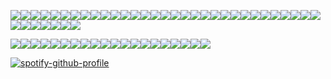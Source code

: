 ![](https://64.media.tumblr.com/739124eafea193645cd85bc5b60d5a98/6eac0cbc1027da31-93/s100x200/14574d1019ca4428515a06056a00c5aa607abf47.pnj)![](https://64.media.tumblr.com/23e7d37b38234f55811b6ede1c4635af/6eac0cbc1027da31-78/s100x200/814ecb7e53b7f1a50df83266f154c21497ff0f59.pnj)![](https://64.media.tumblr.com/20def6f0395884190de77d128e4b51fe/6eac0cbc1027da31-82/s100x200/aa4775365f1a330c74dba7bef296ed0049545005.pnj)![](https://64.media.tumblr.com/cafacf56bdf8b4051f2d84d006ec871b/048517b550743f13-93/s100x200/9c4e3942c56d343b034b5f356506fc0ee926e5f5.gifv)![](https://64.media.tumblr.com/105bd1ea1f0e1a815a570d5419acf2bd/321aa268678c99b9-e6/s100x200/9da1d68dc67163e827818707acf244b75b2eb50c.gifv)![](https://64.media.tumblr.com/85e11c78dfa6f121dce4e597fe08e9bf/3347c16333dd2347-27/s100x200/c0cb46d7c29f76ceda20d7c94ead05665f7e3de9.gifv)![](https://64.media.tumblr.com/d9af0b74daf8fa8d90d42562cbdae75f/3347c16333dd2347-5a/s100x200/8fcb6bfced9a18c46f3c847ca82a685543f65126.jpg)![](https://64.media.tumblr.com/2dcb1380402da49ddbaa4292704555b9/a12f29e441283a05-b4/s100x200/b8bf6d9c942e3380281259391b2feaa1be46794d.gifv)![](https://64.media.tumblr.com/a0ed0beecc40c08a30e1eac41f416f81/6db96f7ecd419257-93/s100x200/26b7903ffd248f1aac03ba95f12220d5c27200aa.pnj)![](https://64.media.tumblr.com/d970cac53516f88e229c5a5aba5600ac/291b57fc1bf1e0d5-51/s100x200/2bce6be970f218783a46a64f00d1188857b3e848.pnj)![](https://64.media.tumblr.com/0d9967136fab69c81d2ccc22ef9a8867/291b57fc1bf1e0d5-56/s100x200/efbeca7fb4f4d374a6e5f8e72e4ab66ec6b37d6a.pnj)![](https://64.media.tumblr.com/89606bd4cb0db90ca4e22fb152fd8a29/3bf62ad8d20f8b2a-9c/s100x200/a35decc67430462dd97db68693a46ee59972bedd.gifv)![](https://64.media.tumblr.com/2bb49d4f0dd47abeda027015a28d5181/cf90d1c710160785-16/s100x200/2da03d748fa26dd9242168f610804fb0c8eb451a.gifv)![](https://64.media.tumblr.com/5d3e64a9d12863a74ed98faa03a8f941/712e794bff568974-74/s100x200/68b1e61589e92bbd0265f5086cbc000d32ad0b0c.jpg)![](https://64.media.tumblr.com/2f5a7d7c4a1df3f8ca3096ed1ad3f356/712e794bff568974-ec/s100x200/b7d02f842bc31434043ed7160f3f19a2ab4f2edb.jpg)![](https://64.media.tumblr.com/fb3131d81fd9c41547395c12e91c613e/e82a9758aa9a0ad9-7b/s100x200/4fa90cc09bf347dff94541872e629201719ef456.gifv)![](https://64.media.tumblr.com/e3185c3d4cf7eb24b48c38078817c57f/79db89ea4dd40b8f-d1/s100x200/4253ef33791040195781a7f748b4eb5ee87f39c1.pnj)![](https://64.media.tumblr.com/4cf042276799cf031e74550d3dd2f2da/c80e07d9272333a9-57/s100x200/76a5b5beba1029f691734f705c97f9c0940e7685.gifv)![](https://64.media.tumblr.com/5f0ac39bc76733a55e928bf0a4f9cfbb/64104f05e58e5ee5-80/s100x200/5549eea36a6b01d76b05c13a590829e2b96ce256.pnj)![](https://64.media.tumblr.com/246e39c2dfae1cb369873728bca0b77a/d3abe813af06eb03-f9/s100x200/6979253da882e8dd437009b1186700e3ec153fbc.gifv)![](https://64.media.tumblr.com/b9356b2cb54962b47093fc47853ef99f/32971ec037eaf543-37/s100x200/a6a3ab6b87ee5a2d91f99caff64062ab6570f242.pnj)![](https://64.media.tumblr.com/3edf675d0427b82a5eb40c0fba2b02a3/e33f34dc8b4bdcd4-21/s100x200/b4378e6607aa23f9d70da0869ea1f49e42553814.pnj)![](https://64.media.tumblr.com/c63e49fca2a4d0543cf24eb961a9e5dd/f6aa4a68b0575f05-d2/s100x200/a2cfd17051a2951700cd01ffd63c67ee3e052ff2.gifv)![](https://64.media.tumblr.com/69efe6070f4e1f5ac82aeb2e787e3f8a/f2cc2a65c0bafe8b-8b/s100x200/9b356ad70d99802bf6fb4387c8a8dcc9847311c0.pnj)![](https://64.media.tumblr.com/c36fb01a5ab40c37863e6eac191de25d/f2cc2a65c0bafe8b-29/s100x200/5ee7467ecaeadc7dbc0b6c0a5609c31b0c926ee3.pnj)![](https://64.media.tumblr.com/558ea269a5187eeb0e6f8d7a5d421d5d/f0d7eb6e599c679f-19/s100x200/0fbae3f672c95fb9202ede3e7f26ab36b72c1828.gifv)![](https://64.media.tumblr.com/dcc4d46fd004da48ef0a9764ecaab905/595bdd4897158cca-18/s100x200/66893e48bf2a82d9d7977121db577a97391cf48f.gifv)![](https://64.media.tumblr.com/26f9df00bf0ca6e2c195575d8863d65a/db10037502ed8937-6f/s100x200/b1661a6d4afa0ac31ba0acd2a3ef5d0aafa39bcf.gifv)![](https://64.media.tumblr.com/48c5c3ebe957fe42fc607e1e3b20d68f/01a63958a4deabe2-13/s100x200/e679acc35962241abf46fe90b15dce8e46eeacc4.gifv)![](https://64.media.tumblr.com/28a179a2771fc2c466c9ad97ee2d8024/81945e928d698f15-6a/s100x200/137d5b08af68cd12c734c13a6d5140e890782ea0.pnj)![](https://64.media.tumblr.com/8153cc5ea2b5419d0d675359b6449b52/b61b6041b59d6972-13/s100x200/14b7e4225069382a70cc052978e4081db41b9764.pnj)![](https://64.media.tumblr.com/5f4e8580d90952fe3556248c75ab4dc8/c70eceb85273bf61-ef/s100x200/9d3e25a0e342797a4f383928c6a9443fa4a21f81.jpg)![](https://64.media.tumblr.com/471a6e0dacc1e0167cb28d20d1e2612a/c70eceb85273bf61-9a/s100x200/a1497b5f3e342154db4ad5ad3f65b071ac1c1cb7.jpg)![](https://64.media.tumblr.com/e9991e459ad6f8e53ba52e57aafffb56/c70eceb85273bf61-54/s100x200/9af536a12bc8fa04a09a8b7af7a801ae03fbe5c0.pnj)![](https://64.media.tumblr.com/9083b47c3d4c1d56b058a0bdd766dc1b/c70eceb85273bf61-0d/s100x200/6284b4dc2a1ef4c2da4e98c44b6e6a836420c79b.pnj)![](https://64.media.tumblr.com/5f062131046d6aa6f0fcd7b96f94b98d/b6441bd5e940e34e-69/s100x200/d81f9d67c7c5fa0e496ec0545749a11a1731ce23.pnj)![](https://64.media.tumblr.com/446a1dd2f58e62ee5e9040eb0a83b171/b6441bd5e940e34e-cc/s250x400/451bb5b99142f43e0ee63baa54f40bfbf6b93492.gifv)![](https://64.media.tumblr.com/9a6d37c41b47926f3e70b2ef45f9f98b/2deadcbc02bd37de-54/s100x200/9b766b458b4f08c73cfc497129cf2e9f18ee618e.pnj)

![](https://64.media.tumblr.com/378a14ef9fbc49b3c94f34c8a967d84c/36a7dfe1c1b675c7-36/s250x400/5671cdac0805dde3b09fa9d4b1d8270aab7a7ffc.webp)![](https://64.media.tumblr.com/3102ada59cf2cd307bbddc731b29bac8/36a7dfe1c1b675c7-17/s250x400/fcaa376803d199807d0e8827c370231971dff4d9.webp)![](https://64.media.tumblr.com/06206385d064570032b58b273f7371b8/36a7dfe1c1b675c7-f1/s250x400/46797f5ec85e7c8a609fece4fae648d1b22b32d2.webp)![](https://64.media.tumblr.com/6847cbe2599e49be69849874dc626f0c/36a7dfe1c1b675c7-3c/s250x400/cb64adc2ebb10936416bc9c1ce2e77269db6d9cf.webp)![](https://64.media.tumblr.com/7031a874d4a5a4fd4410f7d46e49f698/36a7dfe1c1b675c7-39/s250x400/bbe6e10c7d76ed8494b05174fc175322f00db2c8.webp)![](https://64.media.tumblr.com/7fafa10ea208567164c8a764d4203c94/36a7dfe1c1b675c7-70/s250x400/7ed392b3a137af0abc974212b8b1fa83e643194b.webp)![](https://cdn.discordapp.com/attachments/1363068305333686285/1366700861337636998/image.png?ex=6811e6dd&is=6810955d&hm=9fe7ba249ab10b3f0e0be2fe35b4e8ab42fa0e291f59d5eedd39fe863a7c1131&)![](https://64.media.tumblr.com/3487ce10f32683c146108c52d1fee75c/a12f29e441283a05-be/s250x400/6c346eb5eca3b172ba29b28687d0425d73f5f5ea.gifv)![](https://64.media.tumblr.com/067e9e8537f9f037288435f9905a9c4d/a12f29e441283a05-9e/s250x400/e5c0bc545e949e49402f3e492f7c90675f02cdd8.gifv)![](https://64.media.tumblr.com/a38da403c040e24c3968a6b810507e11/a12f29e441283a05-6a/s250x400/e0c4b6f467e32ca6463fb5297f311e319025cab3.jpg)![](https://64.media.tumblr.com/7bf45f6dc6416102dfc82f45cbab1e05/6db96f7ecd419257-a6/s250x400/49152265f1bbbaca256ed1b9243dbf434c07d05d.gifv)![](https://64.media.tumblr.com/fd5b95e836240d3159a33d6219ef3480/e24aea302e062a10-7a/s250x400/0847a4730c61418901074b1852463ba14e2b6cad.webp)![](https://64.media.tumblr.com/a319330ee6ef52157603217602c5b09f/e69ada103ddfcdc2-a8/s250x400/11b2188bf958f392ad7fe03c1aa251fee9ac0913.gifv)![](https://64.media.tumblr.com/c8948ce07ef68601b53566e6efaba644/79a4970eff256aad-e3/s400x600/546b4ae146d0ee829f8a621a52e6406396d57c71.gifv)![](https://64.media.tumblr.com/78c9235309e6430fe62c21249d590299/f85aa4b8f0622a57-4d/s250x400/014cb330f00dcc240f60ad0d126f0cf6eb9a7efc.gifv)![](https://64.media.tumblr.com/97180ef550bcd4812564a2afacee4725/a5b6896041f0ab1d-1f/s250x400/c080fb6035afe9e612ea2eb3bddff8c772dc6fca.gifv)![](https://64.media.tumblr.com/2782af6fe0c036e8e7a5c7f87555d8d9/a001d6c61124e03b-00/s250x400/36f550c5a4f33344262d47649dbeb319c399c728.gifv)![](https://64.media.tumblr.com/244d34930e059a4274fe009d8120e12c/333c79aa6197ae16-fd/s250x400/3642d05b7d1bcb990dcd6ce274dcf8948e5206a7.gifv)![](https://64.media.tumblr.com/c5b29f56e258970ba6b3c12d52f58eef/e82a9758aa9a0ad9-07/s250x400/e4598df278d4746f51c8f250efc782169e20b6ce.pnj)![](https://64.media.tumblr.com/199707a60423c6fddcadbbdf17dbbf62/f38abdf7e85efd18-1d/s250x400/d1ddc4bbd15f1650416eec9e58cb50b381a0e0a9.gifv)


[![spotify-github-profile](https://spotify-github-profile.kittinanx.com/api/view?uid=31eritn2kzh5mkvk7mzvqsomgtze&cover_image=true&theme=novatorem&show_offline=false&background_color=121212&interchange=false&bar_color=53b14f&bar_color_cover=false)](https://github.com/kittinan/spotify-github-profile)



